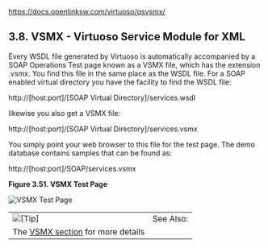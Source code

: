 https://docs.openlinksw.com/virtuoso/qsvsmx/
## 3.8. VSMX - Virtuoso Service Module for XML

Every WSDL file generated by Virtuoso is automatically accompanied by a SOAP Operations Test page known as a VSMX file, which has the extension .vsmx. You find this file in the same place as the WSDL file. For a SOAP enabled virtual directory you have the facility to find the WSDL file:

http://[host:port]/[SOAP Virtual Directory]/services.wsdl

likewise you also get a VSMX file:

http://[host:port]/[SOAP Virtual Directory]/services.vsmx

You simply point your web browser to this file for the test page. The demo database contains samples that can be found as:

http://[host:port]/SOAP/services.vsmx

**Figure 3.51. VSMX Test Page**

![VSMX Test Page](https://docs.openlinksw.com/virtuoso/qsvsmx/images/ui/vsmx001.png)

  

|   |   |
|---|---|
|![[Tip]](https://docs.openlinksw.com/virtuoso/qsvsmx/images/tip.png)|See Also:|
|The [VSMX section](https://docs.openlinksw.com/virtuoso/vsmx/) for more details|
